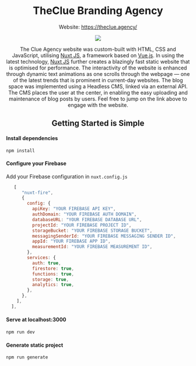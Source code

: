 <h1 align="center">TheClue Branding Agency</h1>
<p align="center">
Website: <a href="https://theclue.agency/">https://theclue.agency/</a>
</p>

<p align="center">
<img src="https://res.cloudinary.com/suv4o/image/upload/c_scale,q_10,w_400/v1621429955/github/the-clue-agency_nckd3e.gif"/>
</p>

<p align="center">
The Clue Agency website was custom-built with HTML, CSS and JavaScript, utilising <a href="https://nuxtjs.org/">Nuxt JS</a>, a framework based on <a href="https://vuejs.org/">Vue.js</a>. In using the latest technology, <a href="https://nuxtjs.org/">Nuxt JS</a> further creates a blazingly fast static website that is optimised for performance. The interactivity of the website is enhanced through dynamic text animations as one scrolls through the webpage — one of the latest trends that is prominent in current-day websites. The blog space was implemented using a Headless CMS, linked via an external API. The CMS places the user at the center, in enabling the easy uploading and maintenance of blog posts by users. Feel free to jump on the link above to engage with the website.
</p>

<h2 align="center">Getting Started is Simple</h2>

#### Install dependencies

```
npm install
```

#### Configure your Firebase

Add your Firebase configuration in `nuxt.config.js`

```js
   [
      "nuxt-fire",
      {
        config: {
          apiKey: "YOUR FIREBASE API KEY",
          authDomain: "YOUR FIREBASE AUTH DOMAIN",
          databaseURL: "YOUR FIREBASE DATABASE URL",
          projectId: "YOUR FIREBASE PROJECT ID",
          storageBucket: "YOUR FIREBASE STORAGE BUCKET",
          messagingSenderId: "YOUR FIREBASE MESSAGING SENDER ID",
          appId: "YOUR FIREBASE APP ID",
          measurementId: "YOUR FIREBASE MEASUREMENT ID",
        },
        services: {
          auth: true,
          firestore: true,
          functions: true,
          storage: true,
          analytics: true,
        },
      },
    ],
  ],
```

#### Serve at localhost:3000

```
npm run dev
```

#### Generate static project

```
npm run generate
```
